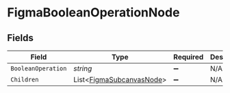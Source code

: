 # FigmaBooleanOperationNode


## Fields

| Field                                                          | Type                                                           | Required                                                       | Description                                                    |
| -------------------------------------------------------------- | -------------------------------------------------------------- | -------------------------------------------------------------- | -------------------------------------------------------------- |
| `BooleanOperation`                                             | *string*                                                       | :heavy_minus_sign:                                             | N/A                                                            |
| `Children`                                                     | List<[FigmaSubcanvasNode](../../Models/FigmaSubcanvasNode.md)> | :heavy_minus_sign:                                             | N/A                                                            |